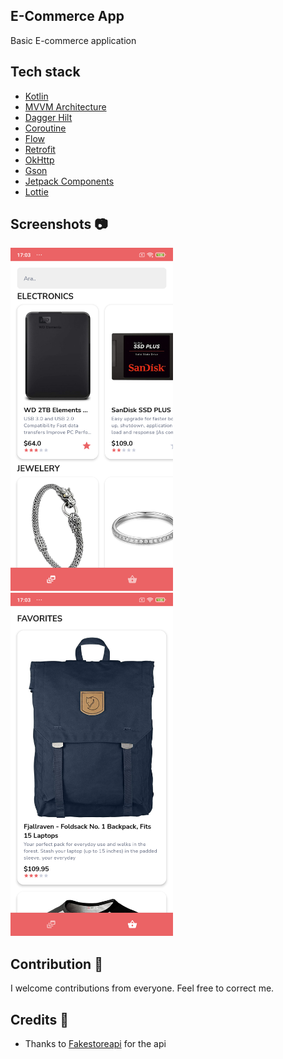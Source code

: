 ## E-Commerce App
Basic E-commerce application

## Tech stack
* [Kotlin](https://kotlinlang.org/)
* [MVVM Architecture](https://developer.android.com/jetpack/guide)
* [Dagger Hilt](https://dagger.dev/hilt/)
* [Coroutine](https://developer.android.com/kotlin/coroutines)
* [Flow](https://developer.android.com/kotlin/flow)
* [Retrofit](https://square.github.io/retrofit/)
* [OkHttp](https://square.github.io/okhttp/)
* [Gson](https://github.com/google/gson)
* [Jetpack Components](https://developer.android.com/jetpack)
* [Lottie](https://github.com/airbnb/lottie-android)

## Screenshots 📷
<img src="/arts/flow.png" width="260"> &emsp;<img src="/arts/favorites.png" width="260">

## Contribution 🙌
I welcome contributions from everyone. Feel free to correct me.

## Credits 🙏
* Thanks to [Fakestoreapi](https://fakestoreapi.com) for the api
